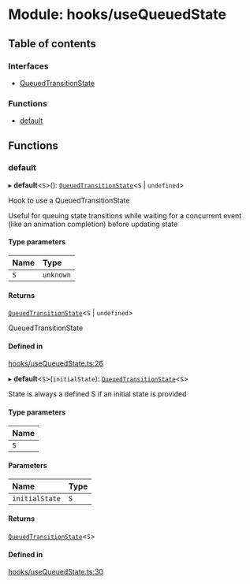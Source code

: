 # Module: hooks/useQueuedState

## Table of contents

### Interfaces

- [QueuedTransitionState](../wiki/hooks.useQueuedState.QueuedTransitionState)

### Functions

- [default](../wiki/hooks.useQueuedState#default)

## Functions

### default

▸ **default**<`S`\>(): [`QueuedTransitionState`](../wiki/hooks.useQueuedState.QueuedTransitionState)<`S` \| `undefined`\>

Hook to use a QueuedTransitionState

Useful for queuing state transitions while waiting for a concurrent event (like an animation completion) before updating state

#### Type parameters

| Name | Type |
| :------ | :------ |
| `S` | `unknown` |

#### Returns

[`QueuedTransitionState`](../wiki/hooks.useQueuedState.QueuedTransitionState)<`S` \| `undefined`\>

QueuedTransitionState

#### Defined in

[hooks/useQueuedState.ts:26](https://github.com/tristanjohnson849/react-controlled-animations/blob/e6f8404/src/hooks/useQueuedState.ts#L26)

▸ **default**<`S`\>(`initialState`): [`QueuedTransitionState`](../wiki/hooks.useQueuedState.QueuedTransitionState)<`S`\>

State is always a defined S if an initial state is provided

#### Type parameters

| Name |
| :------ |
| `S` |

#### Parameters

| Name | Type |
| :------ | :------ |
| `initialState` | `S` |

#### Returns

[`QueuedTransitionState`](../wiki/hooks.useQueuedState.QueuedTransitionState)<`S`\>

#### Defined in

[hooks/useQueuedState.ts:30](https://github.com/tristanjohnson849/react-controlled-animations/blob/e6f8404/src/hooks/useQueuedState.ts#L30)
